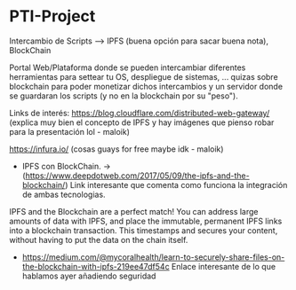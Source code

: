 # PTI-Project

Intercambio de Scripts --> IPFS (buena opción para sacar buena nota), BlockChain

Portal Web/Plataforma donde se pueden intercambiar diferentes herramientas para settear tu OS, despliegue de sistemas, ... quizas sobre blockchain para poder monetizar dichos intercambios y un servidor donde se guardaran los scripts (y no en la blockchain por su "peso").


Links de interés: 
https://blog.cloudflare.com/distributed-web-gateway/ (explica muy bien el concepto de IPFS y hay imágenes que pienso robar para la presentación lol - maloik)

https://infura.io/ (cosas guays for free maybe idk - maloik)



- IPFS con BlockChain. -> (https://www.deepdotweb.com/2017/05/09/the-ipfs-and-the-blockchain/) Link interesante que comenta como funciona la integración de ambas tecnologias.

IPFS and the Blockchain are a perfect match! You can address large amounts of data with IPFS, and place the immutable, permanent IPFS links into a blockchain transaction. This timestamps and secures your content, without having to put the data on the chain itself.


- https://medium.com/@mycoralhealth/learn-to-securely-share-files-on-the-blockchain-with-ipfs-219ee47df54c
Enlace interesante de lo que hablamos ayer añadiendo seguridad
